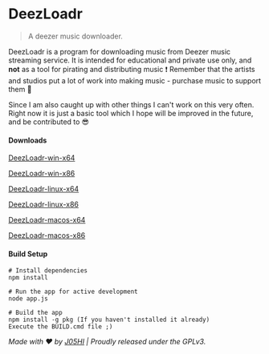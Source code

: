 # DeezLoadr
> A deezer music downloader.


DeezLoadr is a program for downloading music from Deezer music streaming service.
It is intended for educational and private use only, and **not** as a tool for pirating and distributing music :exclamation:
Remember that the artists and studios put a lot of work into making music - purchase music to support them :muscle:

Since I am also caught up with other things I can't work on this very often.
Right now it is just a basic tool which I hope will be improved in the future, and be contributed to :sunglasses:


#### Downloads

[DeezLoadr-win-x64](https://github.com/J05HI/DeezLoadr/raw/master/BUILD/DeezLoadr-win-x64.exe)

[DeezLoadr-win-x86](https://github.com/J05HI/DeezLoadr/raw/master/BUILD/DeezLoadr-win-x86.exe)

[DeezLoadr-linux-x64](https://github.com/J05HI/DeezLoadr/raw/master/BUILD/DeezLoadr-linux-x64)

[DeezLoadr-linux-x86](https://github.com/J05HI/DeezLoadr/raw/master/BUILD/DeezLoadr-linux-x86)

[DeezLoadr-macos-x64](https://github.com/J05HI/DeezLoadr/raw/master/BUILD/DeezLoadr-macos-x64)

[DeezLoadr-macos-x86](https://github.com/J05HI/DeezLoadr/raw/master/BUILD/DeezLoadr-macos-x86)


#### Build Setup

```
# Install dependencies
npm install

# Run the app for active development
node app.js

# Build the app
npm install -g pkg (If you haven't installed it already)
Execute the BUILD.cmd file ;)
```

_Made with :heart: by [J05HI](https://github.com/J05HI) | Proudly released under the GPLv3._